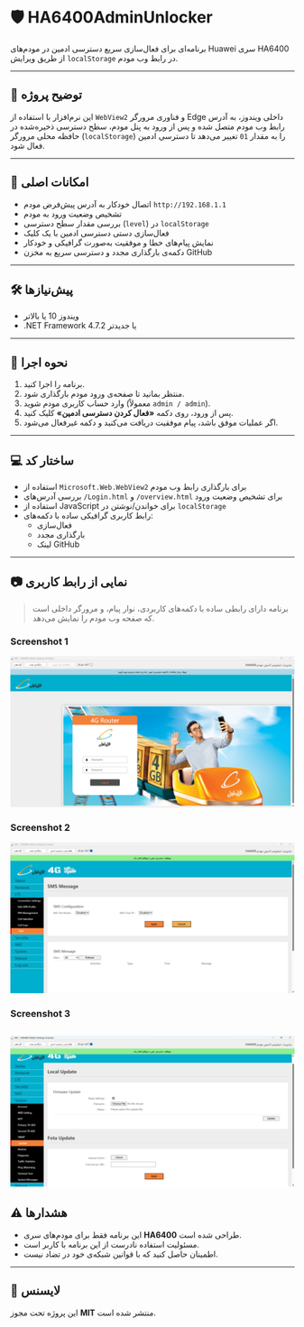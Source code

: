 ﻿# 🛡️ HA6400AdminUnlocker

برنامه‌ای برای فعال‌سازی سریع دسترسی ادمین در مودم‌های Huawei سری HA6400 از طریق ویرایش `localStorage` در رابط وب مودم.

---

## 📌 توضیح پروژه

این نرم‌افزار با استفاده از `WebView2` و فناوری مرورگر Edge داخلی ویندوز، به آدرس رابط وب مودم متصل شده و پس از ورود به پنل مودم، سطح دسترسی ذخیره‌شده در حافظه محلی مرورگر (`localStorage`) را به مقدار `01` تغییر می‌دهد تا دسترسی ادمین فعال شود.

---

## 🎯 امکانات اصلی

- اتصال خودکار به آدرس پیش‌فرض مودم `http://192.168.1.1`
- تشخیص وضعیت ورود به مودم
- بررسی مقدار سطح دسترسی (`level`) در `localStorage`
- فعال‌سازی دستی دسترسی ادمین با یک کلیک
- نمایش پیام‌های خطا و موفقیت به‌صورت گرافیکی و خودکار
- دکمه‌ی بارگذاری مجدد و دسترسی سریع به مخزن GitHub

---

## 🛠️ پیش‌نیازها

- ویندوز 10 یا بالاتر
- .NET Framework 4.7.2 یا جدیدتر

---

## 🚀 نحوه اجرا

1. برنامه را اجرا کنید.
2. منتظر بمانید تا صفحه‌ی ورود مودم بارگذاری شود.
3. وارد حساب کاربری مودم شوید (معمولاً `admin / admin`).
4. پس از ورود، روی دکمه **«فعال کردن دسترسی ادمین»** کلیک کنید.
5. اگر عملیات موفق باشد، پیام موفقیت دریافت می‌کنید و دکمه غیرفعال می‌شود.

---

## 💻 ساختار کد

- استفاده از `Microsoft.Web.WebView2` برای بارگذاری رابط وب مودم
- بررسی آدرس‌های `/Login.html` و `/overview.html` برای تشخیص وضعیت ورود
- استفاده از JavaScript برای خواندن/نوشتن در `localStorage`
- رابط کاربری گرافیکی ساده با دکمه‌های:
  - فعال‌سازی
  - بارگذاری مجدد
  - لینک GitHub

---

## 📷 نمایی از رابط کاربری

> برنامه دارای رابطی ساده با دکمه‌های کاربردی، نوار پیام، و مرورگر داخلی است که صفحه وب مودم را نمایش می‌دهد.
### Screenshot 1
[![Screenshot 1](Screenshot/Screenshot%201.png)](Screenshots/Screenshot%201.png)

### Screenshot 2
[![Screenshot 2](Screenshot/Screenshot%202.png)](Screenshots/Screenshot%202.png)

### Screenshot 3
[![Screenshot 3](Screenshot/Screenshot%203.png)](Screenshots/Screenshot%203.png)
---

## ⚠️ هشدارها

- این برنامه فقط برای مودم‌های سری **HA6400** طراحی شده است.
- مسئولیت استفاده نادرست از این برنامه با کاربر است.
- اطمینان حاصل کنید که با قوانین شبکه‌ی خود در تضاد نیست.

---

## 📄 لایسنس

این پروژه تحت مجوز **MIT** منتشر شده است.
